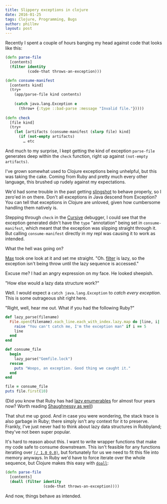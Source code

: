 ```yaml
---
title: Slippery exceptions in clojure
date: 2016-01-25
tags: Clojure, Programming, Bugs
author: phillmv
layout: post
---
```


Recently I spent a couple of hours banging my head against code that looks like this:

```clojure
(defn parse-file
  [contents]
  (filter identity
          (code-that throws-an-exception)))

(defn consume-manifest
  [contents kind]
  (try+
    (app/parse-file kind contents)    
    
    (catch java.lang.Exception e
      (throw+ {:type ::bad-parse :message "Invalid file."}))))
      
(defn check
  [file kind]
  (try+
    (let [artifacts (consume-manifest (slurp file) kind]
      (if (not-empty artifacts)
        … etc
```

And much to my surprise, I kept getting the kind of exception `parse-file` generates deep within the `check` function, right up against `(not-empty artifacts)`.

I've grown somewhat used to Clojure exceptions being unhelpful, but this was taking the cake. Coming from Ruby and pretty much every other language, this brushed up rudely against my expectations. 

We'd had some trouble in the past getting [slingshot](https://github.com/scgilardi/slingshot) to behave properly, so I zero'ed in on there. Don't all exceptions in Java descend from Exception? You can tell that exceptions in Clojure are unloved, given how cumbersome handling them natively is.

Stepping through `check` in the [Cursive](cursive-ide.com) debugger, I could see that the exception generated didn't have the `type` "annotation" being set in `consume-manifest`, which meant that the exception was slipping straight through it. But calling `consume-manifest` directly in my repl was causing it to work as intended.

What the hell was going on?

[Max](https://twitter.com/mveytsman) took one look at it and set me straight. "Oh. [filter](https://clojuredocs.org/clojure.core/filter) is lazy, so the exception isn't being throw until the lazy sequence is accessed."

Excuse me? I had an angry expression on my face. He looked sheepish.

"How else would a lazy data structure work?"

Well. I would expect a `catch java.lang.Exception` to _catch every exception_. This is some outrageous shit right here.

"Right, well, hear me out. What if you had the following Ruby?"


```ruby
def lazy_parse(filename)
  File.open(filename).each_line.each_with_index.lazy.map do |line, i|
    raise "You can't catch me, I'm the exception man" if i == 5
    line
  end
end

def consume_file
  begin
    lazy_parse("Gemfile.lock")
  rescue
    puts "Woops, an exception. Good thing we caught it."
  end
end

file = consume_file
puts file.first(10)
```
    
    

(Did you know that Ruby has had [lazy enumerables](http://railsware.com/blog/2012/03/13/ruby-2-0-enumerablelazy/) for almost four years now? Worth reading [Shaughnessy as well](http://patshaughnessy.net/2013/4/3/ruby-2-0-works-hard-so-you-can-be-lazy))

That shut me up good. And in case you were wondering, the stack trace is also garbage in Ruby; there simply isn't any context for it to preserve. Frankly, I've just never had to think about lazy data structures in Rubbyland; they've not been super popular. 

It's hard to reason about this. I want to write wrapper functions that make my code safe to consume downstream. This isn't feasible for any functions iterating over [`(/ 1.0 0.0)`](http://rosettacode.org/wiki/Infinity#Clojure), but fortunately for us we need to fit this file into memory anyways. In Ruby we'd have to force iterate over the whole sequence, but Clojure makes this easy with [`doall`](https://clojuredocs.org/clojure.core/doall):

```clojure
(defn parse-file
  [contents]
  (doall (filter identity
                 (code-that throws-an-exception))))
```


And now, things behave as intended.
